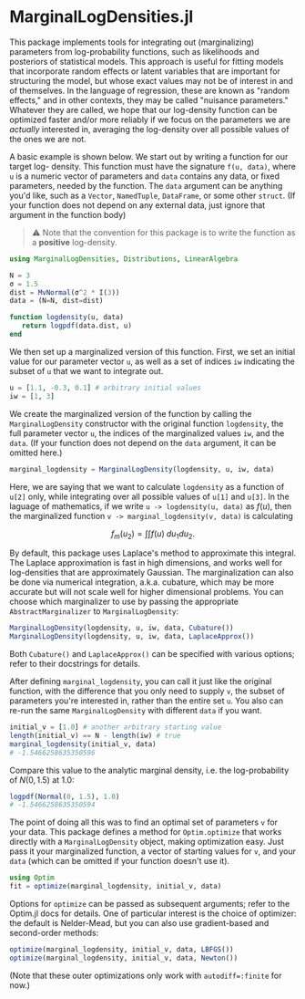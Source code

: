 # MarginalLogDensities.jl

This package implements tools for integrating out (marginalizing) parameters
from log-probability functions, such as likelihoods and posteriors of statistical
models. This approach is useful for fitting models that incorporate random effects or 
latent variables that are important for structuring the model, but whose exact 
values may not be of interest in and of themselves. In the language of regression, 
these are known as "random effects," and in other contexts, they may be called "nuisance
parameters." Whatever they are called, we hope that our log-density function can be
optimized faster and/or more reliably if we focus on the parameters we
are *actually* interested in, averaging the log-density over all possible values of 
the ones we are not.

A basic example is shown below. We start out by writing a function for our target log-
density. This function must have the signature `f(u, data)`, where `u` is a numeric vector
of parameters and `data` contains any data, or fixed parameters, needed by the function. 
The `data` argument can be anything you'd like, such as a `Vector`, `NamedTuple`,
`DataFrame`, or some other `struct`. (If your function does not depend on any external data,
just ignore that argument in the function body)

> ⚠️ Note that the convention for this package is to write the function as a **positive** log-density.


```julia
using MarginalLogDensities, Distributions, LinearAlgebra

N = 3
σ = 1.5
dist = MvNormal(σ^2 * I(3))
data = (N=N, dist=dist)

function logdensity(u, data)
   return logpdf(data.dist, u) 
end
```

We then set up a marginalized version of this function. First, we set an initial
value for our parameter vector `u`, as well as a set of indices `iw` indicating
the subset of `u` that we want to integrate out. 

```julia
u = [1.1, -0.3, 0.1] # arbitrary initial values
iw = [1, 3]
```

We create the marginalized version of the function by calling the `MarginalLogDensity`
constructor with the original function `logdensity`, the full parameter vector `u`, the
indices of the marginalized values `iw`, and the `data`. (If your function does not depend on
the `data` argument, it can be omitted here.)

```julia
marginal_logdensity = MarginalLogDensity(logdensity, u, iw, data)
```

Here, we are saying that we want to calculate `logdensity` as a function of `u[2]` only, 
while integrating over all possible values of `u[1]` and `u[3]`. In the laguage of 
mathematics, if we write `u -> logdensity(u, data)` as $f(u)$, then the marginalized 
function `v -> marginal_logdensity(v, data)` is calculating

$$
f_m(u_2) = \int \int f(u) \; du_1 du_2.
$$

By default, this package uses Laplace's method to approximate this integral. The Laplace approximation
is fast in high dimensions, and works well for log-densities that are approximately Gaussian. The
marginalization can also be done via numerical integration, a.k.a. cubature, which may be more accurate
but will not scale well for higher dimensional problems. You can choose which marginalizer to use by passing the
appropriate `AbstractMarginalizer` to `MarginalLogDensity`:

```julia
MarginalLogDensity(logdensity, u, iw, data, Cubature())
MarginalLogDensity(logdensity, u, iw, data, LaplaceApprox())
```

Both `Cubature()` and `LaplaceApprox()` can be specified with various options; refer to their 
docstrings for details.

After defining `marginal_logdensity`, you can call it just like the original function,
with the difference that you only need to supply `v`, the subset of parameters you're 
interested in, rather than the entire set `u`. You also can re-run the same 
`MarginalLogDensity` with different `data` if you want.

```julia
initial_v = [1.0] # another arbitrary starting value
length(initial_v) == N - length(iw) # true
marginal_logdensity(initial_v, data)
# -1.5466258635350596
```
Compare this value to the analytic marginal density, i.e. the log-probability of
$N(0, 1.5)$ at 1.0:
```julia
logpdf(Normal(0, 1.5), 1.0)
# -1.5466258635350594
```

The point of doing all this was to find an optimal set of parameters `v` for
your data. This package defines a method for `Optim.optimize` that 
works directly with a `MarginalLogDensity` object, making  optimization easy. Just pass
it your marginalized function, a vector of starting values for `v`, and your `data` (which
can be omitted if your function doesn't use it). 

```julia
using Optim
fit = optimize(marginal_logdensity, initial_v, data)
```

Options for `optimize` can be passed as subsequent arguments; refer to the 
Optim.jl docs for details. One of particular interest is the choice of optimizer:
the default is Nelder-Mead, but you can also use gradient-based and second-order methods:

```julia
optimize(marginal_logdensity, initial_v, data, LBFGS())
optimize(marginal_logdensity, initial_v, data, Newton())
```
(Note that these outer optimizations only work with `autodiff=:finite` for now.)